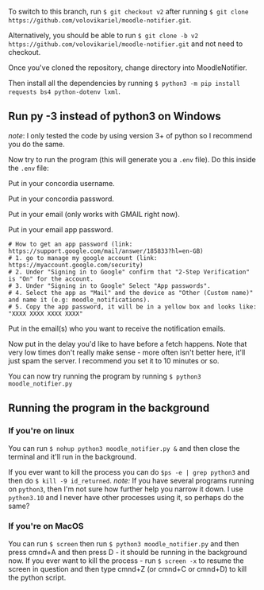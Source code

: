 To switch to this branch, run `$ git checkout v2` after running `$ git clone https://github.com/volovikariel/moodle-notifier.git`.

Alternatively, you should be able to run `$ git clone -b v2 https://github.com/volovikariel/moodle-notifier.git` and not need to checkout.

Once you've cloned the repository, change directory into MoodleNotifier.

Then install all the dependencies by running 
`$ python3 -m pip install requests bs4 python-dotenv lxml`.

## Run py -3 instead of python3 on Windows

*note*: I only tested the code by using version 3+ of python so I recommend you do the same. 

Now try to run the program (this will generate you a `.env` file). Do this inside the `.env` file:

Put in your concordia username.

Put in your concordia password.

Put in your email (only works with GMAIL right now).

Put in your email app password.
```
# How to get an app password (link: https://support.google.com/mail/answer/185833?hl=en-GB)
# 1. go to manage my google account (link: https://myaccount.google.com/security)
# 2. Under "Signing in to Google" confirm that "2-Step Verification" is "On" for the account.
# 3. Under "Signing in to Google" Select "App passwords".
# 4. Select the app as "Mail" and the device as "Other (Custom name)" and name it (e.g: moodle_notifications).
# 5. Copy the app password, it will be in a yellow box and looks like: "XXXX XXXX XXXX XXXX"
```
Put in the email(s) who you want to receive the notification emails.

Now put in the delay you'd like to have before a fetch happens. Note that very low times don't really make sense - more often isn't better here, it'll just spam the server. I recommend you set it to 10 minutes or so.

You can now try running the program by running `$ python3 moodle_notifier.py`

## Running the program in the background
### If you're on linux
You can run `$ nohup python3 moodle_notifier.py &` 
and then close the terminal and it'll run in the background.

If you ever want to kill the process you can do `$ps -e | grep python3` and then do `$ kill -9 id_returned`.
*note:* If you have several programs running on `python3`, then I'm not sure how further help you narrow it down. I use `python3.10` and I never have other processes using it, so perhaps do the same?

### If you're on MacOS
You can run `$ screen` then run `$ python3 moodle_notifier.py` and then press cmnd+A and then press D - it should be running in the background now.
If you ever want to kill the process - run `$ screen -x` to resume the screen in question and then type cmnd+Z (or cmnd+C or cmnd+D) to kill the python script.
